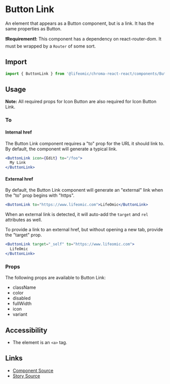 # Button Link

An element that appears as a Button component, but is a link. It has the same
properties as Button.

**:exclamation:Requirement:exclamation::** This component has a dependency on
react-router-dom. It must be wrapped by a `Router` of some sort.

## Import

```js
import { ButtonLink } from '@lifeomic/chroma-react-react/components/ButtonLink';
```

<!-- STORY -->

## Usage

**Note:** All required props for Icon Button are also required for Icon Button
Link.

### To

#### Internal href

The Button Link component requires a "to" prop for the URL it should link to. By
default, the component will generate a typical link.

```jsx
<ButtonLink icon={Edit} to="/foo">
  My Link
</ButtonLink>
```

#### External href

By default, the Button Link component will generate an "external" link when the
"to" prop begins with "https".

```jsx
<ButtonLink to="https://www.lifeomic.com">LifeOmic</ButtonLink>
```

When an external link is detected, it will auto-add the `target` and `rel`
attributes as well.

To provide a link to an external href, but without opening a new tab, provide
the "target" prop.

```jsx
<ButtonLink target="_self" to="https://www.lifeomic.com">
  LifeOmic
</ButtonLink>
```

### Props

The following props are available to Button Link:

- className
- color
- disabled
- fullWidth
- icon
- variant

## Accessibility

- The element is an `<a>` tag.

## Links

- [Component Source](https://github.com/lifeomic/chroma-react/blob/master/src/components/ButtonLink/ButtonLink.tsx)
- [Story Source](https://github.com/lifeomic/chroma-react/blob/master/stories/components/ButtonLink/ButtonLink.stories.tsx)
